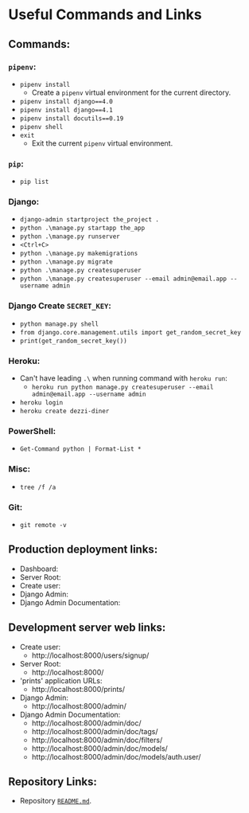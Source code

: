 # Useful Commands and Links

## Commands:

### `pipenv`:
* `pipenv install`
    * Create a `pipenv` virtual environment for the current directory.
* `pipenv install django==4.0`
* `pipenv install django==4.1`
* `pipenv install docutils==0.19`
* `pipenv shell`
* `exit`
    * Exit the current `pipenv` virtual environment.

### `pip`:
* `pip list`

### Django:
* `django-admin startproject the_project .`
* `python .\manage.py startapp the_app`
* `python .\manage.py runserver`
* `<Ctrl+C>`
* `python .\manage.py makemigrations`
* `python .\manage.py migrate`
* `python .\manage.py createsuperuser`
* `python .\manage.py createsuperuser --email admin@email.app --username admin`

### Django Create `SECRET_KEY`:
* `python manage.py shell`
* `from django.core.management.utils import get_random_secret_key`
* `print(get_random_secret_key())`

### Heroku:
* Can't have leading `.\` when running command with `heroku run`:
    * `heroku run python manage.py createsuperuser --email admin@email.app --username admin`
* `heroku login`
* `heroku create dezzi-diner`

### PowerShell:
* `Get-Command python | Format-List *`

### Misc:
* `tree /f /a`

### Git:
* `git remote -v`

## Production deployment links:
* Dashboard:
* Server Root:
* Create user:
* Django Admin:
* Django Admin Documentation:

## Development server web links:
* Create user:
    * http://localhost:8000/users/signup/
* Server Root:
    * http://localhost:8000/
* 'prints' application URLs:
    * http://localhost:8000/prints/
* Django Admin:
    * http://localhost:8000/admin/
* Django Admin Documentation:
    * http://localhost:8000/admin/doc/
    * http://localhost:8000/admin/doc/tags/
    * http://localhost:8000/admin/doc/filters/
    * http://localhost:8000/admin/doc/models/
    * http://localhost:8000/admin/doc/models/auth.user/

## Repository Links:
* Repository [`README.md`](../README.md).